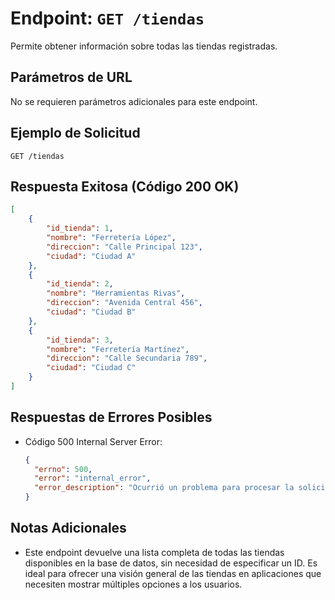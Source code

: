 # Endpoint: `GET /tiendas`

Permite obtener información sobre todas las tiendas registradas.

## Parámetros de URL
No se requieren parámetros adicionales para este endpoint.

## Ejemplo de Solicitud
```http
GET /tiendas
```

## Respuesta Exitosa (Código 200 OK)
```json
[
    {
        "id_tienda": 1,
        "nombre": "Ferretería López",
        "direccion": "Calle Principal 123",
        "ciudad": "Ciudad A"
    },
    {
        "id_tienda": 2,
        "nombre": "Herramientas Rivas",
        "direccion": "Avenida Central 456",
        "ciudad": "Ciudad B"
    },
    {
        "id_tienda": 3,
        "nombre": "Ferretería Martínez",
        "direccion": "Calle Secundaria 789",
        "ciudad": "Ciudad C"
    }
]
```

## Respuestas de Errores Posibles
- Código 500 Internal Server Error:

  ```json
  {
    "errno": 500,
    "error": "internal_error",
    "error_description": "Ocurrió un problema para procesar la solicitud."
  }
  ```


## Notas Adicionales

- Este endpoint devuelve una lista completa de todas las tiendas disponibles en la base de datos, sin necesidad de especificar un ID.
Es ideal para ofrecer una visión general de las tiendas en aplicaciones que necesiten mostrar múltiples opciones a los usuarios.




